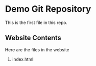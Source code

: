 # Demo Git Repository

This is the first file in this repo.

## Website Contents

Here are the files in the website

1. index.html
